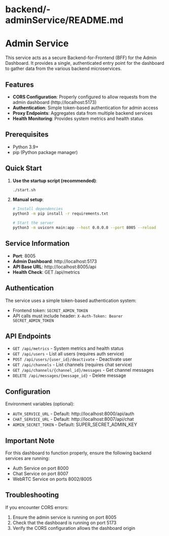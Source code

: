# backend/-adminService/README.md
# Admin Service

This service acts as a secure Backend-for-Frontend (BFF) for the Admin Dashboard. It provides a single, authenticated entry point for the dashboard to gather data from the various backend microservices.

## Features

- **CORS Configuration**: Properly configured to allow requests from the admin dashboard (http://localhost:5173)
- **Authentication**: Simple token-based authentication for admin access
- **Proxy Endpoints**: Aggregates data from multiple backend services
- **Health Monitoring**: Provides system metrics and health status

## Prerequisites

- Python 3.9+
- pip (Python package manager)

## Quick Start

1. **Use the startup script (recommended)**:
   ```bash
   ./start.sh
   ```

2. **Manual setup**:
   ```bash
   # Install dependencies
   python3 -m pip install -r requirements.txt
   
   # Start the server
   python3 -m uvicorn main:app --host 0.0.0.0 --port 8005 --reload
   ```

## Service Information

- **Port**: 8005
- **Admin Dashboard**: http://localhost:5173
- **API Base URL**: http://localhost:8005/api
- **Health Check**: GET /api/metrics

## Authentication

The service uses a simple token-based authentication system:
- Frontend token: `SECRET_ADMIN_TOKEN`
- API calls must include header: `X-Auth-Token: Bearer SECRET_ADMIN_TOKEN`

## API Endpoints

- `GET /api/metrics` - System metrics and health status
- `GET /api/users` - List all users (requires auth service)
- `POST /api/users/{user_id}/deactivate` - Deactivate user
- `GET /api/channels` - List channels (requires chat service)
- `GET /api/channels/{channel_id}/messages` - Get channel messages
- `DELETE /api/messages/{message_id}` - Delete message

## Configuration

Environment variables (optional):
- `AUTH_SERVICE_URL` - Default: http://localhost:8000/api/auth
- `CHAT_SERVICE_URL` - Default: http://localhost:8007/api/chat
- `ADMIN_SECRET_TOKEN` - Default: SUPER_SECRET_ADMIN_KEY

## Important Note

For this dashboard to function properly, ensure the following backend services are running:
- Auth Service on port 8000
- Chat Service on port 8007
- WebRTC Service on ports 8002/8005

## Troubleshooting

If you encounter CORS errors:
1. Ensure the admin service is running on port 8005
2. Check that the dashboard is running on port 5173
3. Verify the CORS configuration allows the dashboard origin
